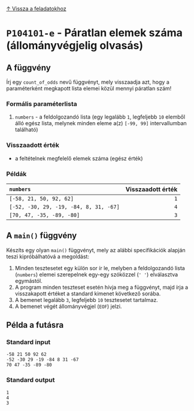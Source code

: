 
[↑ Vissza a feladatokhoz](./README.md)

# `P104101-e` - Páratlan elemek száma (állományvégjelig olvasás)

## A függvény

Írj egy `count_of_odds` nevű függvényt, mely visszaadja azt, hogy a paraméterként megkapott lista elemei közül mennyi páratlan szám!

### Formális paraméterlista

1. `numbers` - a feldolgozandó lista (egy legalább `1`, legfeljebb `10` elemből álló egész lista, melynek minden eleme a(z) `[-99, 99]` intervallumban található)

### Visszaadott érték

* a feltételnek megfelelő elemek száma (egész érték)

### Példák

| `numbers` | Visszaadott érték | 
| :--- | --: | 
| `[-58, 21, 50, 92, 62]` | `1` | 
| `[-52, -30, 29, -19, -84, 8, 31, -67]` | `4` | 
| `[70, 47, -35, -89, -80]` | `3` | 

## A `main()` függvény

Készíts egy olyan `main()` függvényt, mely az alábbi specifikációk alapján teszi kipróbálhatóvá a megoldást:

1. Minden tesztesetet egy külön sor ír le, melyben a feldolgozandó lista (`numbers`) elemei szerepelnek egy-egy szóközzel (`' '`) elválasztva egymástól.
1. A program minden teszteset esetén hívja meg a függvényt, majd írja a visszakapott értéket a standard kimenet következő sorába.
1. A bemenet legalább `3`, legfeljebb `10` tesztesetet tartalmaz.
1. A bemenet végét állományvégjel (`EOF`) jelzi.

## Példa a futásra

### Standard input

```
-58 21 50 92 62
-52 -30 29 -19 -84 8 31 -67
70 47 -35 -89 -80
```

### Standard output

```
1
4
3
```